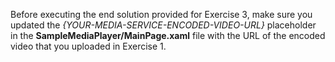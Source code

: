 ﻿Before executing the end solution provided for Exercise 3, make sure you updated the _{YOUR-MEDIA-SERVICE-ENCODED-VIDEO-URL}_ placeholder in the **SampleMediaPlayer/MainPage.xaml** file with the URL of the encoded video that you uploaded in Exercise 1.